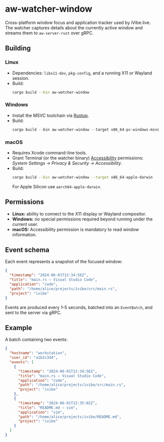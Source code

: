 # aw-watcher-window

Cross-platform window focus and application tracker used by iVibe.live. The watcher captures details about the currently active window and streams them to `aw-server-rust` over gRPC.

## Building

### Linux
- Dependencies: `libx11-dev`, `pkg-config`, and a running X11 or Wayland session.
- Build:
  ```sh
  cargo build --bin aw-watcher-window
  ```

### Windows
- Install the MSVC toolchain via [Rustup](https://rustup.rs/).
- Build:
  ```powershell
  cargo build --bin aw-watcher-window --target x86_64-pc-windows-msvc
  ```

### macOS
- Requires Xcode command-line tools.
- Grant Terminal (or the watcher binary) [Accessibility](https://support.apple.com/guide/mac-help/app-permissions-mchl77879b8a/mac) permissions: *System Settings → Privacy & Security → Accessibility*.
- Build:
  ```sh
  cargo build --bin aw-watcher-window --target x86_64-apple-darwin
  ```
  For Apple Silicon use `aarch64-apple-darwin`.

## Permissions
- **Linux:** ability to connect to the X11 display or Wayland compositor.
- **Windows:** no special permissions required beyond running under the current user.
- **macOS:** Accessibility permission is mandatory to read window information.

## Event schema
Each event represents a snapshot of the focused window:

```json
{
  "timestamp": "2024-06-01T12:34:56Z",
  "title": "main.rs — Visual Studio Code",
  "application": "code",
  "path": "/home/alice/projects/ivibe/src/main.rs",
  "project": "ivibe"
}
```

Events are produced every 1–5 seconds, batched into an `EventBatch`, and sent to the server via gRPC.

## Example
A batch containing two events:

```json
{
  "hostname": "workstation",
  "user_id": "a1b2c3d4",
  "events": [
    {
      "timestamp": "2024-06-01T12:34:56Z",
      "title": "main.rs — Visual Studio Code",
      "application": "code",
      "path": "/home/alice/projects/ivibe/src/main.rs",
      "project": "ivibe"
    },
    {
      "timestamp": "2024-06-01T12:35:02Z",
      "title": "README.md — vim",
      "application": "vim",
      "path": "/home/alice/projects/ivibe/README.md",
      "project": "ivibe"
    }
  ]
}
```

